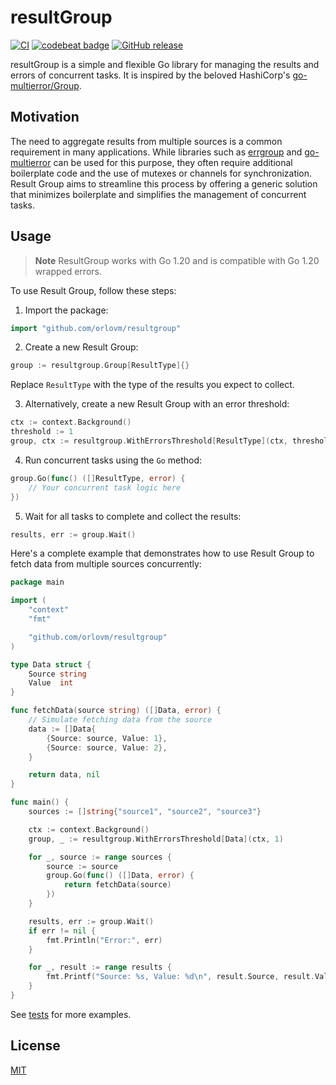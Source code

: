 # resultGroup

[![CI](https://github.com/orlovm/resultgroup/actions/workflows/go.yml/badge.svg)](https://github.com/orlovm/resultgroup/actions/workflows/go.yml)
[![codebeat badge](https://codebeat.co/badges/712c7ef7-4ac9-4df9-96b0-bd5c2d547e30)](https://codebeat.co/projects/github-com-orlovm-resultgroup-main)
[![GitHub release](https://img.shields.io/github/release/orlovm/resultgroup.svg?label=version)](https://github.com/orlovm/resultgroup/releases/latest)  

resultGroup is a simple and flexible Go library for managing the results and errors of concurrent tasks. It is inspired by the beloved HashiCorp's [go-multierror/Group](https://github.com/hashicorp/go-multierror/blob/master/group.go).

## Motivation

The need to aggregate results from multiple sources is a common requirement in many applications. While libraries such as [errgroup](https://pkg.go.dev/golang.org/x/sync/errgroup) and [go-multierror](https://github.com/hashicorp/go-multierror/blob/master/group.go) can be used for this purpose, they often require additional boilerplate code and the use of mutexes or channels for synchronization. Result Group aims to streamline this process by offering a generic solution that minimizes boilerplate and simplifies the management of concurrent tasks.


## Usage 
  
> **Note**
> ResultGroup works with Go 1.20 and is compatible with Go 1.20 wrapped errors.    
  
To use Result Group, follow these steps:

1. Import the package:

```go
import "github.com/orlovm/resultgroup"
```

2. Create a new Result Group:

```go
group := resultgroup.Group[ResultType]{}
```

Replace `ResultType` with the type of the results you expect to collect.

3. Alternatively, create a new Result Group with an error threshold:

```go
ctx := context.Background()
threshold := 1
group, ctx := resultgroup.WithErrorsThreshold[ResultType](ctx, threshold)
```

4. Run concurrent tasks using the `Go` method:

```go
group.Go(func() ([]ResultType, error) {
    // Your concurrent task logic here
})
```

5. Wait for all tasks to complete and collect the results:

```go
results, err := group.Wait()
```

Here's a complete example that demonstrates how to use Result Group to fetch data from multiple sources concurrently:

```go
package main

import (
	"context"
	"fmt"

	"github.com/orlovm/resultgroup"
)

type Data struct {
	Source string
	Value  int
}

func fetchData(source string) ([]Data, error) {
	// Simulate fetching data from the source
	data := []Data{
		{Source: source, Value: 1},
		{Source: source, Value: 2},
	}

	return data, nil
}

func main() {
	sources := []string{"source1", "source2", "source3"}

	ctx := context.Background()
	group, _ := resultgroup.WithErrorsThreshold[Data](ctx, 1)

	for _, source := range sources {
		source := source
		group.Go(func() ([]Data, error) {
			return fetchData(source)
		})
	}

	results, err := group.Wait()
	if err != nil {
		fmt.Println("Error:", err)
	}

	for _, result := range results {
		fmt.Printf("Source: %s, Value: %d\n", result.Source, result.Value)
	}
}
```  

See [tests](https://github.com/orlovm/resultgroup/blob/main/group_test.go) for more examples.
## License

[MIT](LICENSE)
